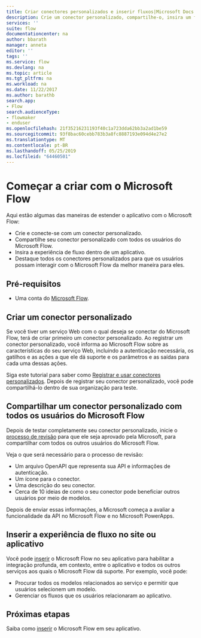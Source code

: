 ```yaml
---
title: Criar conectores personalizados e inserir fluxos|Microsoft Docs
description: Crie um conector personalizado, compartilhe-o, insira um fluxo e faça muito mais.
services: ''
suite: flow
documentationcenter: na
author: bbarath
manager: anneta
editor: ''
tags: ''
ms.service: flow
ms.devlang: na
ms.topic: article
ms.tgt_pltfrm: na
ms.workload: na
ms.date: 11/22/2017
ms.author: barathb
search.app:
- Flow
search.audienceType:
- flowmaker
- enduser
ms.openlocfilehash: 21f35216231193f40c1a723dda62bb3a2ad1be59
ms.sourcegitcommit: 93f8bac60cebb783b3a8fc8887193e094d4e27e2
ms.translationtype: MT
ms.contentlocale: pt-BR
ms.lasthandoff: 05/25/2019
ms.locfileid: "64460501"
---
```

# <a name="start-to-build-with-microsoft-flow"></a>Começar a criar com o Microsoft Flow

Aqui estão algumas das maneiras de estender o aplicativo com o Microsoft Flow:

* Crie e conecte-se com um conector personalizado.
* Compartilhe seu conector personalizado com todos os usuários do Microsoft Flow.
* Insira a experiência de fluxo dentro de um aplicativo.
* Destaque todos os conectores personalizados para que os usuários possam interagir com o Microsoft Flow da melhor maneira para eles.

## <a name="prerequisites"></a>Pré-requisitos

* Uma conta do [Microsoft Flow](https://flow.microsoft.com).

## <a name="create-a-custom-connector"></a>Criar um conector personalizado

Se você tiver um serviço Web com o qual deseja se conectar do Microsoft Flow, terá de criar primeiro um conector personalizado. Ao registrar um conector personalizado, você informa ao Microsoft Flow sobre as características do seu serviço Web, incluindo a autenticação necessária, os gatilhos e as ações a que ele dá suporte e os parâmetros e as saídas para cada uma dessas ações.

Siga este tutorial para saber como [Registrar e usar conectores personalizados](https://powerapps.microsoft.com/tutorials/register-custom-api/). Depois de registrar seu conector personalizado, você pode compartilhá-lo dentro de sua organização para teste.

## <a name="share-a-custom-connector-with-all-microsoft-flow-users"></a>Compartilhar um conector personalizado com todos os usuários do Microsoft Flow

Depois de testar completamente seu conector personalizado, inicie o [processo de revisão](https://flow.microsoft.com/blog/calling-all-saas-apps-now-you-can-build-your-own-connector-for-flow-and-logic-apps/) para que ele seja aprovado pela Microsoft, para compartilhar com todos os outros usuários do Microsoft Flow.

Veja o que será necessário para o processo de revisão:

* Um arquivo OpenAPI que representa sua API e informações de autenticação.
* Um ícone para o conector.
* Uma descrição do seu conector.
* Cerca de 10 ideias de como o seu conector pode beneficiar outros usuários por meio de modelos.

Depois de enviar essas informações, a Microsoft começa a avaliar a funcionalidade da API no Microsoft Flow e no Microsoft PowerApps.

## <a name="embed-the-flow-experience-into-your-website-or-app"></a>Inserir a experiência de fluxo no site ou aplicativo

Você pode [inserir](developer/embed-flow-dev.md) o Microsoft Flow no seu aplicativo para habilitar a integração profunda, em contexto, entre o aplicativo e todos os outros serviços aos quais o Microsoft Flow dá suporte. Por exemplo, você pode:

* Procurar todos os modelos relacionados ao serviço e permitir que usuários selecionem um modelo.
* Gerenciar os fluxos que os usuários relacionaram ao aplicativo.

## <a name="next-steps"></a>Próximas etapas

Saiba como [inserir](developer/embed-flow-dev.md) o Microsoft Flow em seu aplicativo.
